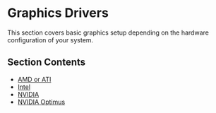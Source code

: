 # Graphics Drivers

This section covers basic graphics setup depending on the hardware configuration
of your system.

## Section Contents

- [AMD or ATI](./amd.md)
- [Intel](./intel.md)
- [NVIDIA](./nvidia.md)
- [NVIDIA Optimus](./optimus.md)
